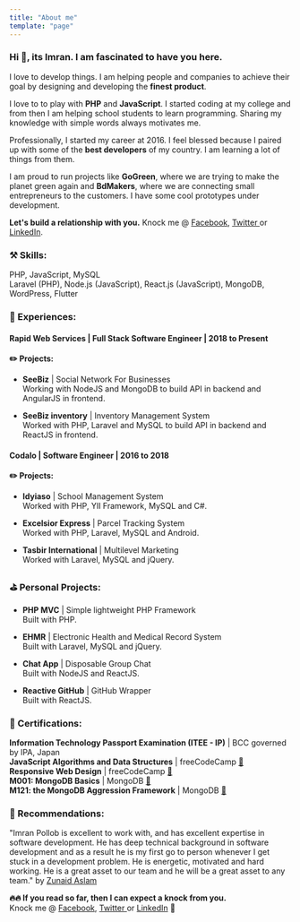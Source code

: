 ```yaml
---
title: "About me"
template: "page"
---
```

### Hi 👋, its **Imran**. I am fascinated to have you here.

I love to develop things. I am helping people and companies to achieve their goal by designing and developing the **finest product**.

I love to to play with **PHP** and **JavaScript**. I started coding at my college and from then I am helping school students to learn programming. Sharing my knowledge with simple words always motivates me.

Professionally, I started my career at 2016. I feel blessed because I paired up with some of the **best developers** of my country. I am learning a lot of things from them.

I am proud to run projects like **GoGreen**, where we are trying to make the planet green again and **BdMakers**, where we are connecting small entrepreneurs to the customers. I have some cool prototypes under development. 

**Let's build a relationship with you.** Knock me @ [Facebook](https://www.facebook.com/pollmix), [Twitter ](https://twitter.com/ImranPollob)or [LinkedIn](https://www.linkedin.com/in/pollmix/).

### ⚒️ Skills:
PHP, JavaScript, MySQL <br />
Laravel (PHP), Node.js (JavaScript), React.js (JavaScript), MongoDB, WordPress, Flutter

### 💪 Experiences:

#### Rapid Web Services | Full Stack Software Engineer | 2018 to Present

**✏️ Projects:**<br>
- **SeeBiz** | Social Network For Businesses<br>
Working with NodeJS and MongoDB to build API in backend and AngularJS in frontend.

- **SeeBiz inventory** | Inventory Management System<br>
Worked with PHP, Laravel and MySQL to build API in backend and ReactJS in frontend.

#### Codalo | Software Engineer | 2016 to 2018

**✏️ Projects:**

- **Idyiaso** | School Management System<br>
Worked with PHP, YII Framework, MySQL and C#.

- **Excelsior Express** | Parcel Tracking System<br>
Worked with PHP, Laravel, MySQL and Android.

- **Tasbir International** | Multilevel Marketing<br>
Worked with Laravel, MySQL and jQuery.

### ⛳ Personal Projects:

- **PHP MVC** | Simple lightweight PHP Framework <br>
Built with PHP.

- **EHMR** | Electronic Health and Medical Record System<br>
Built with Laravel, MySQL and jQuery.

- **Chat App** | Disposable Group Chat<br>
Built with NodeJS and ReactJS.

- **Reactive GitHub** | GitHub Wrapper<br>
Built with ReactJS.

### 📓 Certifications:

**Information Technology Passport Examination (ITEE - IP)** | BCC governed by IPA, Japan<br>
**JavaScript Algorithms and Data Structures** | freeCodeCamp [🔗](https://www.freecodecamp.org/certification/pollmix/javascript-algorithms-and-data-structures)<br>
**Responsive Web Design** | freeCodeCamp [🔗](https://www.freecodecamp.org/certification/pollmix/responsive-web-design)<br>
**M001: MongoDB Basics** | MongoDB [🔗](https://university.mongodb.com/course_completion/76ba698c-5a70-4fa5-a131-9405b535/printable)<br>
**M121: the MongoDB Aggression Framework** | MongoDB [🔗](https://university.mongodb.com/course_completion/0f22bad5-4e47-4c46-b85d-035f8502/printable)

### 📗 Recommendations:

"Imran Pollob is excellent to work with, and has excellent expertise in software development. He has deep technical background in software development and as a result he is my first go to person whenever I get stuck in a development problem. He is energetic, motivated and hard working. He is a great asset to our team and he will be a great asset to any team." by [Zunaid Aslam](https://www.linkedin.com/in/zunaidaslam/)

**🔥🔥 If you read so far, then I can expect a knock from you.**<br>
Knock me @ [Facebook](https://www.facebook.com/pollmix), [Twitter ](https://twitter.com/ImranPollob)or [LinkedIn](https://www.linkedin.com/in/pollmix/) 🤗
